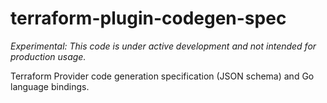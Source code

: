 # terraform-plugin-codegen-spec

_Experimental: This code is under active development and not intended for production usage._

Terraform Provider code generation specification (JSON schema) and Go language bindings.
